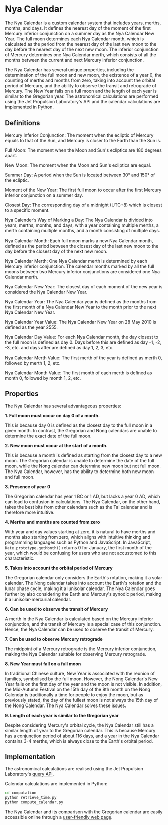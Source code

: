 # Nya Calendar

The Nya Calendar is a custom calendar system that includes years, merths, months, and days. It defines the nearest day of the moment of the first Mercury inferior conjunction on a summer day as the Nya Calendar New Year. The full moon determines each Nya Calendar month, which is calculated as the period from the nearest day of the last new moon to the day before the nearest day of the next new moon. The inferior conjunction of Mercury determines one Nya Calendar merth, which consists of all the months between the current and next Mercury inferior conjunction.

The Nya Calendar has several unique properties, including the determination of the full moon and new moon, the existence of a year 0, the counting of merths and months from zero, taking into account the orbital period of Mercury, and the ability to observe the transit and retrograde of Mercury. The New Year falls on a full moon and the length of each year is similar to the Gregorian year. The astronomical calculations are performed using the Jet Propulsion Laboratory's API and the calendar calculations are implemented in Python.

## Definitions

Mercury Inferior Conjunction: The moment when the ecliptic of Mercury equals to that of the Sun, and Mercury is closer to the Earth than the Sun is.

Full Moon: The moment when the Moon and Sun's ecliptics are 180 degrees apart.

New Moon: The moment when the Moon and Sun's ecliptics are equal.

Summer Day: A period when the Sun is located between 30° and 150° of the ecliptic.

Moment of the New Year: The first full moon to occur after the first Mercury inferior conjunction on a summer day.

Closest Day: The corresponding day of a midnight (UTC+8) which is closest to a specific moment.

Nya Calender’s Way of Marking a Day: The Nya Calendar is divided into years, merths, months, and days, with a year containing multiple merths, a merth containing multiple months, and a month consisting of multiple days.

Nya Calendar Month: Each full moon marks a new Nya Calendar month, defined as the period between the closest day of the last new moon to the day before the closest day of the next new moon.

Nya Calendar Merth: One Nya Calendar merth is determined by each Mercury inferior conjunction. The calendar months marked by all the full moons between two Mercury inferior conjunctions are considered one Nya Calendar merth.

Nya Calendar New Year: The closest day of each moment of the new year is considered the Nya Calendar New Year.

Nya Calendar Year: The Nya Calendar year is defined as the months from the first month of a Nya Calendar New Year to the month prior to the next Nya Calendar New Year.

Nya Calendar Year Value: The Nya Calendar New Year on 28 May 2010 is defined as the year 2555.

Nya Calendar Day Value: For each Nya Calendar month, the day closest to the full moon is defined as day 0. Days before this are defined as day -1, -2, -3, etc. and days after are defined as day 1, 2, 3, etc.

Nya Calendar Merth Value: The first merth of the year is defined as merth 0, followed by merth 1, 2, etc.

Nya Calendar Month Value: The first month of each merth is defined as month 0, followed by month 1, 2, etc.

## Properties

The Nya Calendar has several advantageous properties:

**1. Full moon must occur on day 0 of a month.**

This is because day 0 is defined as the closest day to the full moon in a given month. In contrast, the Gregorian and Nong calendars are unable to determine the exact date of the full moon.

**2. New moon must occur at the start of a month.**

This is because a month is defined as starting from the closest day to a new moon. The Gregorian calendar is unable to determine the date of the full moon, while the Nong calendar can determine new moon but not full moon. The Nya Calendar, however, has the ability to determine both new moon and full moon.

**3. Presence of year 0**

The Gregorian calendar has year 1 BC or 1 AD, but lacks a year 0 AD, which can lead to confusion in calculations. The Nya Calendar, on the other hand, takes the best bits from other calendars such as the Tai calendar and is therefore more intuitive.

**4. Merths and months are counted from zero**

With year and day values starting at zero, it is natural to have merths and months also starting from zero, which aligns with intuitive thinking and programming languages such as Python and JavaScript. In JavaScript, `Date.prototype.getMonth()` returns 0 for January, the first month of the year, which would be confusing for users who are not accustomed to this characteristic.

**5. Takes into account the orbital period of Mercury**

The Gregorian calendar only considers the Earth's rotation, making it a solar calendar. The Nong calendar takes into account the Earth's rotation and the lunar phase cycle, making it a lunisolar calendar. The Nya Calendar goes further by also considering the Earth and Mercury's synodic period, making it a lunisolar-mercurial calendar.

**6. Can be used to observe the transit of Mercury**

A merth in the Nya Calendar is calculated based on the Mercury inferior conjunction, and the transit of Mercury is a special case of this conjunction. Hence, the Nya Calendar can be used to observe the transit of Mercury.

**7. Can be used to observe Mercury retrograde**

The midpoint of a Mercury retrograde is the Mercury inferior conjunction, making the Nya Calendar suitable for observing Mercury retrograde.

**8. New Year must fall on a full moon**

In traditional Chinese culture, New Year is associated with the reunion of families, symbolised by the full moon. However, the Nong Calendar's New Year falls on the first day of the year and the moon is not visible. In addition, the Mid-Autumn Festival on the 15th day of the 8th month on the Nong Calendar is traditionally a time for people to enjoy the moon, but as previously stated, the day of the fullest moon is not always the 15th day of the Nong Calendar. The Nya Calendar solves these issues.

**9. Length of each year is similar to the Gregorian year**

Despite considering Mercury's orbital cycle, the Nya Calendar still has a similar length of year to the Gregorian calendar. This is because Mercury has a conjunction period of about 116 days, and a year in the Nya Calendar contains 3-4 merths, which is always close to the Earth's orbital period.

## Implementation

The astronomical calculations are realised using the Jet Propulsion Laboratory's [query API](https://ssd.jpl.nasa.gov/horizons/app.html#/).

Calendar calculations are implemented in Python:

```sh
cd computation
python retrieve_time.py
python compute_calendar.py
```

The Nya Calendar and its comparison with the Gregorian calendar are easily accessible online through a [user-friendly web page](https://ayaka14732.github.io/nya-calendar/).
